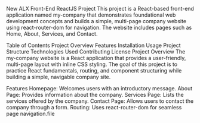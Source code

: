 New ALX Front-End ReactJS Project
This project is a React-based front-end application named my-company that demonstrates foundational web development concepts and builds a simple, multi-page company website using react-router-dom for navigation. The website includes pages such as Home, About, Services, and Contact.

Table of Contents
Project Overview
Features
Installation
Usage
Project Structure
Technologies Used
Contributing
License
Project Overview
The my-company website is a React application that provides a user-friendly, multi-page layout with inline CSS styling. The goal of this project is to practice React fundamentals, routing, and component structuring while building a simple, navigable company site.

Features
Homepage: Welcomes users with an introductory message.
About Page: Provides information about the company.
Services Page: Lists the services offered by the company.
Contact Page: Allows users to contact the company through a form.
Routing: Uses react-router-dom for seamless page navigation.file